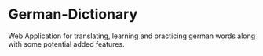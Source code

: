 # German-Dictionary
Web Application for translating, learning and practicing german words along with some potential added features.

